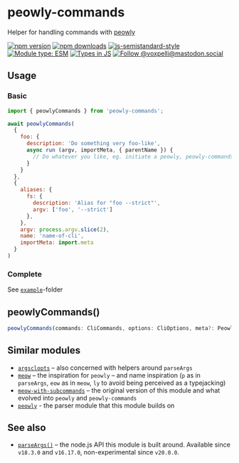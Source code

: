 # peowly-commands

Helper for handling commands with [peowly](https://github.com/voxpelli/peowly)

[![npm version](https://img.shields.io/npm/v/peowly-commands.svg?style=flat)](https://www.npmjs.com/package/peowly-commands)
[![npm downloads](https://img.shields.io/npm/dm/peowly-commands.svg?style=flat)](https://www.npmjs.com/package/peowly-commands)
[![js-semistandard-style](https://img.shields.io/badge/code%20style-semistandard-brightgreen.svg)](https://github.com/voxpelli/eslint-config)
[![Module type: ESM](https://img.shields.io/badge/module%20type-esm-brightgreen)](https://github.com/voxpelli/badges-cjs-esm)
[![Types in JS](https://img.shields.io/badge/types_in_js-yes-brightgreen)](https://github.com/voxpelli/types-in-js)
[![Follow @voxpelli@mastodon.social](https://img.shields.io/mastodon/follow/109247025527949675?domain=https%3A%2F%2Fmastodon.social&style=social)](https://mastodon.social/@voxpelli)

## Usage

### Basic

<!--
TODO: Include this example using eg: https://unifiedjs.com/explore/package/remark-usage/
-->

```javascript
import { peowlyCommands } from 'peowly-commands';

await peowlyCommands(
  {
    foo: {
      description: 'Do something very foo-like',
      async run (argv, importMeta, { parentName }) {
        // Do whatever you like, eg. initiate a peowly, peowly-commands, meow or something else
      }
    }
  },
  {
    aliases: {
      fs: {
        description: 'Alias for "foo --strict"',
        argv: ['foo', '--strict']
      },
    },
    argv: process.argv.slice(2),
    name: 'name-of-cli',
    importMeta: import.meta
  }
)
```

### Complete

See [`example`](./example/)-folder

## peowlyCommands()

```ts
peowlyCommands(commands: CliCommands, options: CliOptions, meta?: PeowlyMeta | undefined): Promise<void>
```

## Similar modules

* [`argsclopts`](https://github.com/bcomnes/argsclopts) – also concerned with helpers around `parseArgs`
* [`meow`](https://github.com/sindresorhus/meow) – the inspiration for `peowly` – and name inspiration (`p` as in `parseArgs`, `eow` as in `meow`, `ly` to avoid being perceived as a typejacking)
* [`meow-with-subcommands`](https://github.com/voxpelli/meow-with-subcommands) – the original version of this module and what evolved into `peowly` and `peowly-commands`
* [`peowly`](https://github.com/voxpelli/peowly) - the parser module that this module builds on

## See also

* [`parseArgs()`](https://nodejs.org/api/util.html#utilparseargsconfig) – the node.js API this module is built around. Available since `v18.3.0` and `v16.17.0`, non-experimental since `v20.0.0`.
